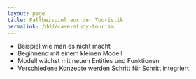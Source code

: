 ```yaml
---
layout: page
title: Fallbeispiel aus der Touristik
permalink: /ddd/case-study-tourism
---
```


- Beispiel wie man es nicht macht
- Beginnend mit einem kleinen Modell
- Modell wächst mit neuen Entities und Funktionen
- Verschiedene Konzepte werden Schritt für Schritt integriert